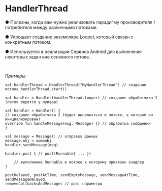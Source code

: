 <h1>HandlerThread</h1>

<p>● Полезны, когда вам нужно реализовать парадигму производителя / потребителя между различными потоками.</p>

<p>● Упрощает создание экземпляра Looper, который связан с конкретным потоком.</p>

<p>● Используется в реализации Сервиса Android для выполнения некоторых задач вне основного потока.</p>

<p> </p>

<p><em>Примеры:</em></p>

<pre><code>val handlerThread = HandlerThread("MyHandlerThread") // создание потока handlerThread.start()</code></pre>

<pre><code>val handler = Handler(handlerThread.looper) // создание обработчика 1 (поток берется у лупера)</code></pre>

<pre><code>val handler = Handler() { 
// создание обработчика 2 (будет выполняться в потоке, в котором он инициализирован)
override fun handleMessage(msg: Message) {} // обработка сообщении
}</code></pre>

<pre><code>val message = Message() // отправка данных
message.obj = someobj
handler.sendMessage(msg)</code></pre>

<pre><code>handler.post { // post(Runnable{ ... })

    // выполнение Runnable в потоке к которому привязан хэндлер
}</code></pre>

<pre><code>postDelayed, postAtTime, sendEmptyMessage, sendMessageAtTime, sendMessageDelayed,
removeCallbacksAndMessages // доп. параметры</code></pre>